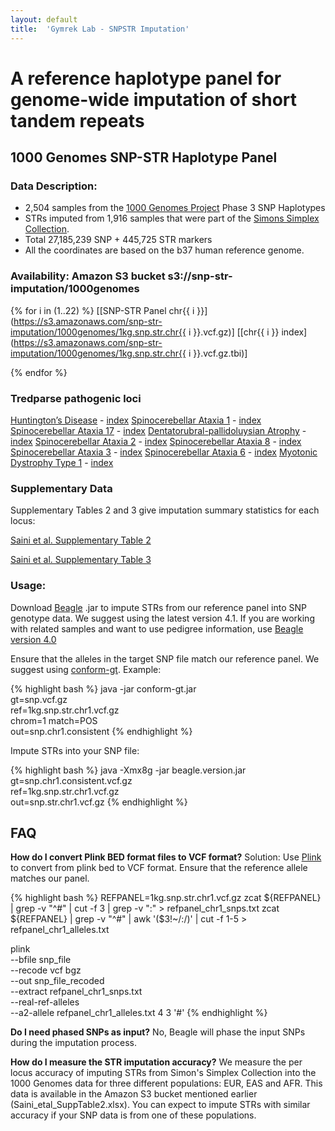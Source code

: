 ```yaml
---
layout: default
title:  'Gymrek Lab - SNPSTR Imputation'
---
```


# A reference haplotype panel for genome-wide imputation of short tandem repeats

## 1000 Genomes SNP-STR Haplotype Panel

### Data Description:

- 2,504 samples from the [1000 Genomes Project](http://ftp.1000genomes.ebi.ac.uk/vol1/ftp/release/20130502/) Phase 3 SNP Haplotypes
- STRs imputed from 1,916 samples that were part of the <a href="https://www.sfari.org/resource/simons-simplex-collection/">Simons Simplex Collection</a>.
- Total 27,185,239 SNP + 445,725 STR markers
- All the coordinates are based on the b37 human reference genome.

### Availability: Amazon S3 bucket s3://snp-str-imputation/1000genomes
{% for i in (1..22) %}
[[SNP-STR Panel chr{{ i }}](https://s3.amazonaws.com/snp-str-imputation/1000genomes/1kg.snp.str.chr{{ i }}.vcf.gz)] [[chr{{ i }} index](https://s3.amazonaws.com/snp-str-imputation/1000genomes/1kg.snp.str.chr{{ i }}.vcf.gz.tbi)]

{% endfor %}

### Tredparse pathogenic loci
[Huntington’s Disease](https://s3.amazonaws.com/snp-str-imputation/1000genomes/1kg.snp.str.chr4.3076604.vcf.gz) - [index](https://s3.amazonaws.com/snp-str-imputation/1000genomes/1kg.snp.str.chr4.3076604.vcf.gz.tbi)
[Spinocerebellar Ataxia 1](https://s3.amazonaws.com/snp-str-imputation/1000genomes/1kg.snp.str.chr6.16327867.vcf.gz) - [index](https://s3.amazonaws.com/snp-str-imputation/1000genomes/1kg.snp.str.chr6.16327867.vcf.gz.tbi)
[Spinocerebellar Ataxia 17](https://s3.amazonaws.com/snp-str-imputation/1000genomes/1kg.snp.str.chr6.170870996.vcf.gz) - [index](https://s3.amazonaws.com/snp-str-imputation/1000genomes/1kg.snp.str.chr6.170870996.vcf.gz.tbi)
[Dentatorubral-pallidoluysian Atrophy](https://s3.amazonaws.com/snp-str-imputation/1000genomes/1kg.snp.str.chr12.7045892.vcf.gz) - [index](https://s3.amazonaws.com/snp-str-imputation/1000genomes/1kg.snp.str.chr12.7045892.vcf.gz.tbi)
[Spinocerebellar Ataxia 2](https://s3.amazonaws.com/snp-str-imputation/1000genomes/1kg.snp.str.chr12.112036755.vcf.gz) - [index](https://s3.amazonaws.com/snp-str-imputation/1000genomes/1kg.snp.str.chr12.112036755.vcf.gz.tbi)
[Spinocerebellar Ataxia 8](https://s3.amazonaws.com/snp-str-imputation/1000genomes/1kg.snp.str.chr13.70713516.vcf.gz) - [index](https://s3.amazonaws.com/snp-str-imputation/1000genomes/1kg.snp.str.chr13.70713516.vcf.gz.tbi)
[Spinocerebellar Ataxia 3](https://s3.amazonaws.com/snp-str-imputation/1000genomes/1kg.snp.str.chr14.92537355.vcf.gz) - [index](https://s3.amazonaws.com/snp-str-imputation/1000genomes/1kg.snp.str.chr14.92537355.vcf.gz.tbi)
[Spinocerebellar Ataxia 6](https://s3.amazonaws.com/snp-str-imputation/1000genomes/1kg.snp.str.chr19.13318673.vcf.gz) - [index](https://s3.amazonaws.com/snp-str-imputation/1000genomes/1kg.snp.str.chr19.13318673.vcf.gz.tbi)
[Myotonic Dystrophy Type 1](https://s3.amazonaws.com/snp-str-imputation/1000genomes/1kg.snp.str.chr19.46273463.vcf.gz) - [index](https://s3.amazonaws.com/snp-str-imputation/1000genomes/1kg.snp.str.chr19.46273463.vcf.gz.tbi)

### Supplementary Data
Supplementary Tables 2 and 3 give imputation summary statistics for each locus:

[Saini et al. Supplementary Table 2](https://s3.amazonaws.com/snp-str-imputation/1000genomes/Saini_etal_SuppTable2.xlsx)

[Saini et al. Supplementary Table 3](https://s3.amazonaws.com/snp-str-imputation/1000genomes/Saini_etal_SuppTable3.xlsx)

### Usage:
Download [Beagle](https://faculty.washington.edu/browning/beagle/beagle.html) .jar to impute STRs from our reference panel into SNP genotype data. We suggest using the latest version 4.1. If you are working with related samples and want to use pedigree information, use [Beagle version 4.0](https://faculty.washington.edu/browning/beagle/b4_0.html)

Ensure that the alleles in the target SNP file match our reference panel. We suggest using [conform-gt](https://faculty.washington.edu/browning/conform-gt.html). Example:

{% highlight bash %}
java -jar conform-gt.jar \
gt=snp.vcf.gz \
ref=1kg.snp.str.chr1.vcf.gz \
chrom=1 match=POS \
out=snp.chr1.consistent
{% endhighlight %}

Impute STRs into your SNP file:

{% highlight bash %}
java -Xmx8g -jar  beagle.version.jar \
gt=snp.chr1.consistent.vcf.gz \
ref=1kg.snp.str.chr1.vcf.gz \
out=snp.str.chr1.vcf.gz
{% endhighlight %}

## FAQ
**How do I convert Plink BED format files to VCF format?**
Solution: Use [Plink](http://www.cog-genomics.org/plink2) to convert from plink bed to VCF format. Ensure that the reference allele matches our panel.

{% highlight bash %}
REFPANEL=1kg.snp.str.chr1.vcf.gz
zcat ${REFPANEL} | grep -v "^#" | cut -f 3 | grep -v ":" > refpanel_chr1_snps.txt
zcat ${REFPANEL} | grep -v "^#" | awk '($3!~/:/)' | cut -f 1-5 > refpanel_chr1_alleles.txt

plink \
--bfile snp_file \
--recode vcf bgz \
--out snp_file_recoded \
--extract refpanel_chr1_snps.txt \
--real-ref-alleles \
--a2-allele refpanel_chr1_alleles.txt 4 3 '#'
{% endhighlight %}

**Do I need phased SNPs as input?**
No, Beagle will phase the input SNPs during the imputation process.

**How do I measure the STR imputation accuracy?**
We measure the per locus accuracy of imputing STRs from Simon's Simplex Collection into the 1000 Genomes data for three different populations: EUR, EAS and AFR. This data is available in the Amazon S3 bucket mentioned earlier (Saini_etal_SuppTable2.xlsx). You can expect to impute STRs with similar accuracy if your SNP data is from one of these populations.
